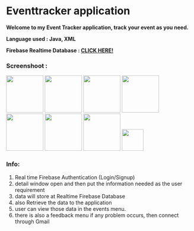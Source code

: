 # Eventtracker application
**Welcome to my Event Tracker application, track your event as you need.**

**Language used : Java, XML**

**Firebase Realtime Database : <a href="https://console.firebase.google.com/project/eventtracker-9b681/database/eventtracker-9b681/data">CLICK HERE!</a>**


### Screenshoot :

<img src="https://user-images.githubusercontent.com/58380201/140869532-6e60f1e6-dd3e-40c8-8771-07e2c70c321e.jpg" heigth="100" width="100"> <img src="https://user-images.githubusercontent.com/58380201/140869547-4a94ebdb-ad66-4c02-a442-c60d3bff37bd.jpg" heigth="100" width="100">
<img src="https://user-images.githubusercontent.com/58380201/140869564-ff721bdd-8459-4c2b-9abb-6ec7ec4f5d0a.jpg" heigth="100" width="100">
<img src="https://user-images.githubusercontent.com/58380201/140869582-408a5df7-ce56-40a1-bffc-54a9e3075326.jpg" heigth="100" width="100">
<img src="https://user-images.githubusercontent.com/58380201/140869677-976ab4d2-8cce-42cb-b4c5-c8e3ed5f2f5d.jpg" heigth="100" width="100">
<img src="https://user-images.githubusercontent.com/58380201/140869661-ae0153fe-a997-464f-91e0-501aff207934.jpg" heigth="100" width="100">
<img src="https://user-images.githubusercontent.com/58380201/140869619-4bb8d56c-6178-486d-a97a-8e4e42e1dd04.jpg" heigth="100" width="100">
<img src="https://user-images.githubusercontent.com/58380201/140869612-3a17c4c3-f044-4132-8779-b5185293f8ea.png" width="58" heigth="50">

### Info:
1. Real time Firebase Authentication (Login/Signup)
2. detail window open and then put the information needed as the user requirement 
3. data will store at Realtime Firebase Database
4. also Retrieve the data to the application 
5. user can view those data in the events menu.
6. there is also a feedback menu if any problem occurs, then connect through Gmail
